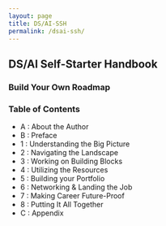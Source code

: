 ```yaml
---
layout: page
title: DS/AI-SSH
permalink: /dsai-ssh/
---
```


## DS/AI Self-Starter Handbook

### Build Your Own Roadmap

### Table of Contents
 - A : About the Author
 - B : Preface
 - 1 : Understanding the Big Picture
 - 2 : Navigating the Landscape
 - 3 : Working on Building Blocks
 - 4 : Utilizing the Resources
 - 5 : Building your Portfolio
 - 6 : Networking & Landing the Job
 - 7 : Making Career Future-Proof
 - 8 : Putting It All Together
 - C : Appendix


